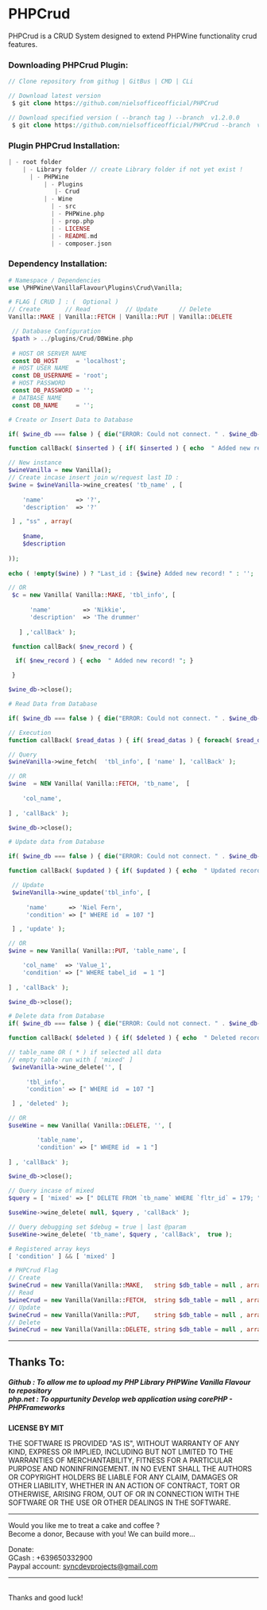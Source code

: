 # PHPCrud
PHPCrud is a CRUD System designed to extend PHPWine functionality crud features.
<br >
<h3>Downloading PHPCrud Plugin:</h3>
 
```PHP
// Clone repository from githug | GitBus | CMD | CLi

// Download latest version 
 $ git clone https://github.com/nielsofficeofficial/PHPCrud

// Download specified version ( --branch tag ) --branch  v1.2.0.0 
 $ git clone https://github.com/nielsofficeofficial/PHPCrud --branch  v1.2.0.4
```
<h3>Plugin PHPCrud Installation:</h3>

```PHP
| - root folder
    | - Library folder // create Library folder if not yet exist !
      | - PHPWine
          | - Plugins
             |- Crud
          | - Wine
            | - src
            | - PHPWine.php
            | - prop.php
            | - LICENSE
            | - README.md
            | - composer.json        
```
<h3>Dependency Installation:</h3>

```PHP
# Namespace / Dependencies
use \PHPWine\VanillaFlavour\Plugins\Crud\Vanilla;
```
```PHP
# FLAG [ CRUD ] : (  Optional ) 
// Create       // Read          // Update      // Delete 
Vanilla::MAKE | Vanilla::FETCH | Vanilla::PUT | Vanilla::DELETE
```
```PHP
 // Database Configuration
 $path > ../plugins/Crud/DBWine.php
  
 # HOST OR SERVER NAME
 const DB_HOST     = 'localhost';
 # HOST USER NAME
 const DB_USERNAME = 'root';
 # HOST PASSWORD
 const DB_PASSWORD = '';
 # DATBASE NAME
 const DB_NAME     = '';
```

```PHP
# Create or Insert Data to Database

if( $wine_db === false ) { die("ERROR: Could not connect. " . $wine_db->connect_error); }

function callBack( $inserted ) { if( $inserted ) { echo  " Added new record! "; } }

// New instance
$wineVanilla = new Vanilla();
// Create incase insert join w/request last ID : 
$wine = $wineVanilla->wine_creates( 'tb_name' , [ 
     
    'name'         => '?',
    'description'  => '?'

 ] , "ss" , array(
        
    $name,
    $description 
    
));
 
echo ( !empty($wine) ) ? "Last_id : {$wine} Added new record! " : ''; 

// OR
 $c = new Vanilla( Vanilla::MAKE, 'tbl_info', [ 
     
      'name'         => 'Nikkie',
      'description'  => 'The drummer'
  
   ] ,'callBack' );

 function callBack( $new_record ) {

  if( $new_record ) { echo  " Added new record! "; } 

 }

$wine_db->close();
```
```PHP
# Read Data from Database

if( $wine_db === false ) { die("ERROR: Could not connect. " . $wine_db->connect_error); }

// Execution
function callBack( $read_datas ) { if( $read_datas ) { foreach( $read_datas as  $val ) { echo $val["col_name"]; }  } }

// Query
$wineVanilla->wine_fetch(  'tbl_info', [ 'name' ], 'callBack' );

// OR
$wine  = NEW Vanilla( Vanilla::FETCH, 'tb_name',  [
     
    'col_name',
     
] , 'callBack' );

$wine_db->close();
```
```PHP
# Update data from Database

if( $wine_db === false ) { die("ERROR: Could not connect. " . $wine_db->connect_error); }

function callBack( $updated ) { if( $updated ) { echo  " Updated record! "; } }

 // Update 
 $wineVanilla->wine_update('tbl_info', [
  
     'name'      => 'Niel Fern',
     'condition' => [" WHERE id  = 107 "] 

 ] , 'update' );

// OR
$wine = new Vanilla( Vanilla::PUT, 'table_name', [

    'col_name'  => 'Value_1',
    'condition' => [" WHERE tabel_id  = 1 "] 
    
] , 'callBack' );

$wine_db->close();
```
```PHP
# Delete data from Database
if( $wine_db === false ) { die("ERROR: Could not connect. " . $wine_db->connect_error); }

function callBack( $deleted ) { if( $deleted ) { echo  " Deleted record! "; } }

// table_name OR ( * ) if selected all data
// empty table run with [ 'mixed' ]
 $wineVanilla->wine_delete('', [
  
     'tbl_info',
     'condition' => [" WHERE id  = 107 "] 

 ] , 'deleted' );

// OR
$useWine = new Vanilla( Vanilla::DELETE, '', [

        'table_name',
        'condition' => [" WHERE id  = 1 "] 
    
] , 'callBack' );

$wine_db->close();
```

```php
// Query incase of mixed 
$query = [ 'mixed' => [" DELETE FROM `tb_name` WHERE `fltr_id` = 179; "] ] 

$useWine->wine_delete( null, $query , 'callBack' );

// Query debugging set $debug = true | last @param
$useWine->wine_delete( 'tb_name', $query , 'callBack',  true );

# Registered array keys 
[ 'condition' ] && [ 'mixed' ]

# PHPCrud Flag 
// Create
$wineCrud = new Vanilla(Vanilla::MAKE,   string $db_table = null , array $query = [] , mixed $callback = null, bool $debug = false );
// Read
$wineCrud = new Vanilla(Vanilla::FETCH,  string $db_table = null , array $query = [] , mixed $callback = null, bool $debug = false );
// Update
$wineCrud = new Vanilla(Vanilla::PUT,    string $db_table = null , array $query = [] , mixed $callback = null, bool $debug = false );
// Delete
$wineCrud = new Vanilla(Vanilla::DELETE, string $db_table = null , array $query = [] , mixed $callback = null, bool $debug = false );
```
<hr /> 

<h2>Thanks To:</h2>
<h5>
Github : To allow me to upload my PHP Library PHPWine Vanilla Flavour to repository<br /> 
php.net : To oppurtunity Develop web application using corePHP - PHPFrameworks<br />
</h5>

__LICENSE BY MIT__

THE SOFTWARE IS PROVIDED "AS IS", WITHOUT WARRANTY OF ANY KIND, EXPRESS OR IMPLIED, INCLUDING BUT NOT LIMITED TO THE WARRANTIES OF MERCHANTABILITY, FITNESS FOR A PARTICULAR PURPOSE AND NONINFRINGEMENT. IN NO EVENT SHALL THE AUTHORS OR COPYRIGHT HOLDERS BE LIABLE FOR ANY CLAIM, DAMAGES OR OTHER LIABILITY, WHETHER IN AN ACTION OF CONTRACT, TORT OR OTHERWISE, ARISING FROM, OUT OF OR IN CONNECTION WITH THE SOFTWARE OR THE USE OR OTHER DEALINGS IN THE SOFTWARE.
<br />

<hr />
Would you like me to treat a cake and coffee ? <br />
Become a donor, Because with you! We can build more... 

Donate: <br />
GCash : +639650332900 <br /> 
Paypal account: syncdevprojects@gmail.com
<hr />
<br />
Thanks and good luck! 
